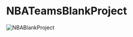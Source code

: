 # NBATeamsBlankProject

![NBABlankProject](https://user-images.githubusercontent.com/31929901/108498374-74410f80-72b5-11eb-9f97-5db5720e55b4.gif)
